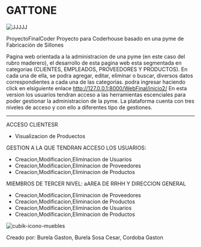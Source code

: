 # GATTONE
![JJJJJ](https://user-images.githubusercontent.com/116232046/204146193-759011d5-66e4-45ae-91a1-eb8205990c61.png)

ProyectoFinalCoder
Proyecto para Coderhouse basado en una pyme de Fabricación de Sillones


Pagina web orientada a la administracion de una pyme (en este caso del rubro maderero), el desarrollo de esta pagina web esta
segmentada en categorias (CLIENTES, EMPLEADOS, PROVEEDORES Y PRODUCTOS).
En cada una de ella, se podra agregar, editar, eliminar o buscar, diversos datos correspondientes a cada una de las categorias.
podra ingresar haciendo click en elsiguiente enlace  http://127.0.0.1:8000/WebFinal/inicio2/
En esta version los usuarios tendran acceso a las herramientas escenciales para poder gestionar la administracion de
la pyme.
La plataforma cuenta con tres niveles de  acceso  y con ello a diferentes tipo de gestiones.

------------------------------------------------------------
ACCESO CLIENTESR

* Visualizacion de Produectos


GESTION A LA QUE TENDRAN ACCESO LOS USUARIOS:

* Creacion,Modificacion,Eliminacion de Usuarios
* Creacion,Modificacion,Eliminacion de Proveedores
* Creacion,Modificacion,Eliminacion de Productos

MIEMBROS DE TERCER  NIVEL: aAREA DE RRHH Y DIRECCION GENERAL

* Creacion,Modificacion,Eliminacion de Proveedores
* Creacion,Modificacion,Eliminacion de Productos
* Creacion,Modificacion,Eliminacion de  Usuarios
* Creacion,Modificacion,Eliminacion de Productos

![cubik-icono-muebles](https://user-images.githubusercontent.com/116232046/204142434-63bb5a2c-d750-4dfc-ad53-fa3265be1af1.png)


Creado por:
Burela Gaston,
Burela Sosa Cesar,
Cordoba Gaston




